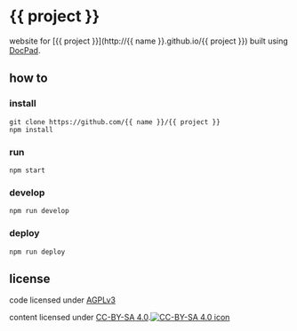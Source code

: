 # {{ project }}

website for [{{ project }}](http://{{ name }}.github.io/{{ project }}) built using [DocPad](http://docpad.org).

## how to

### install

```
git clone https://github.com/{{ name }}/{{ project }}
npm install
```

### run

`npm start`

### develop

`npm run develop`

### deploy

`npm run deploy`

## license

code licensed under <a ref="license" href="http://www.gnu.org/licenses/agpl-3.0.html">AGPLv3</a>

content licensed under <a rel="license" href="http://creativecommons.org/licenses/by-sa/4.0/deed.en_US">CC-BY-SA 4.0</a>.<a rel="license" href="http://creativecommons.org/licenses/by-sa/4.0/deed.en_US"><img alt="CC-BY-SA 4.0 icon" style="border-width:0" src="http://i.creativecommons.org/l/by-sa/4.0/88x31.png" /></a>